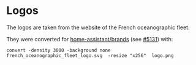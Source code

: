 # Logos

The logos are taken from the website of the French oceanographic fleet.

They were converted for [home-assistant/brands](https://github.com/home-assistant/brands) (see [#5131](https://github.com/home-assistant/brands/pull/5131)) with:

```
convert -density 3000 -background none french_oceanographic_fleet_logo.svg  -resize "x256"  logo.png
```